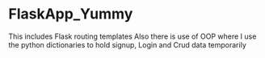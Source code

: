 # FlaskApp_Yummy
This includes Flask routing templates
Also there is use of OOP where I use the python dictionaries to hold signup, Login and Crud data temporarily

